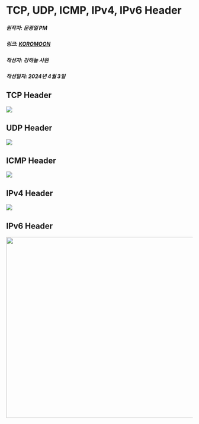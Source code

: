 # TCP, UDP, ICMP, IPv4, IPv6 Header
##### 원작자: 문광일 PM
##### 링크: [KOROMOON](https://koromoon.blogspot.com/2020/03/tcp-udp-icmp-ipv4-ipv6-header.html, "KOROMOON link")
##### 작성자: 강하늘 사원
##### 작성일자: 2024년 4월 3일 


## TCP Header

<img src="https://blogger.googleusercontent.com/img/b/R29vZ2xl/AVvXsEiRsnFDpXW0iaP7Y_QcJetJBqc-7IXbsQrccP-dp9kDs_5z8fO0WPEm6DrRaE0MAkos83G_3LPoS0Ia4zeR3Vt_wW7Dnf09bdYKMb0FQcRLqvFL6FBWfavUmcBVtQxmyIRXz6kOCzNJKMM/s640/TCP+Header.png">

## UDP Header

<img src="https://blogger.googleusercontent.com/img/b/R29vZ2xl/AVvXsEhwidMjTddXG_5WUjwMP4Tpt2QD1zuZF25tLzrs6PfMzvfZCDYGLzujRswtgl1b1CLJ7BWkUfdn81o1dJbgYPv7T55Whq3Hv9gau17V-aQsVSGVBP3-vU5UIYHDn88K26ej8Yg1SwlgF54/s640/UDP+Header.png">

## ICMP Header 

<img src="https://blogger.googleusercontent.com/img/b/R29vZ2xl/AVvXsEj2qZLMRHviE7osxZlk571LChqSdaBXCLZkl5muT4af2i2DN7f9pvsAoGp23ndiTaZgdUfNhKVIIH1U-LJlbw7u_co_nQd9A2MAggrdJ_IVQtAZH34TvsfXnF8zuX6OtUWke3tz_qybbTA/s640/ICMP+Header.png">

## IPv4 Header

<img src="https://blogger.googleusercontent.com/img/b/R29vZ2xl/AVvXsEh8zWF4sgvEdVpd-t9RRAV_O9OsiXtTkvpgVtw8CzX8UCdvuwsEYMr3JxwBrY5xFSTzylceZu7VaeUnooFncLZ6jBxSiewutp55Nop1aSUZcIsQ8Ru1UpMjZPAmhr_t97-gbdDm2w07br4/s640/IPv4+Header.png">

## IPv6 Header

<img src="https://i0.wp.com/ipnet.xyz/wp-content/uploads/2012/03/IP-Header-v6.png?ssl=1" width="640px" Height="487px"></img>
